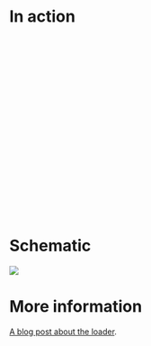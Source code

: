 In action
=========

<object width="560" height="315"><param name="movie" value="http://www.youtube.com/v/F2tciUH0NFg?version=3&amp;hl=en_GB"></param><param name="allowFullScreen" value="true"></param><param name="allowscriptaccess" value="always"></param><embed src="http://www.youtube.com/v/F2tciUH0NFg?version=3&amp;hl=en_GB" type="application/x-shockwave-flash" width="560" height="315" allowscriptaccess="always" allowfullscreen="true"></embed></object>

Schematic
=========

![](http://demin.ws/images/blog/gmc4-loader/gmc4-loader-schematic.jpg)


More information
================

[A blog post about the loader][GMC4 loader assembled].

[GMC4 loader assembled]: http://demin.ws/blog/english/2012/07/25/gmc4-loader-assembled/

